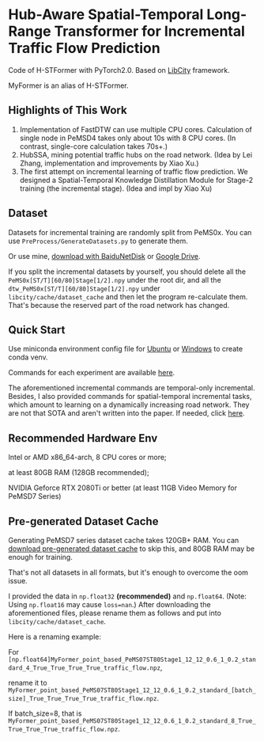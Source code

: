 # Hub-Aware Spatial-Temporal Long-Range Transformer for Incremental Traffic Flow Prediction

Code of H-STFormer with PyTorch2.0. Based on [LibCity](https://github.com/LibCity/Bigscity-LibCity) framework.

MyFormer is an alias of H-STFormer.

## Highlights of This Work
1. Implementation of FastDTW can use multiple CPU cores. Calculation of single node in PeMSD4 takes only about 10s with 8 CPU cores. (In contrast, single-core calculation takes 70s+.)
2. HubSSA, mining potential traffic hubs on the road network. (Idea by Lei Zhang, implementation and improvements by Xiao Xu.)
3. The first attempt on incremental learning of traffic flow prediction. We designed a Spatial-Temporal Knowledge Distillation Module for Stage-2 training (the incremental stage). (Idea and impl by Xiao Xu)

## Dataset
Datasets for incremental training are randomly split from PeMS0x. You can use `PreProcess/GenerateDatasets.py` to generate them.

Or use mine, [download with BaiduNetDisk](https://pan.baidu.com/s/1XkZb3cJFdi__XKczbdSr8g?pwd=0221) or
[Google Drive](https://drive.google.com/file/d/1ozKxML4OVF2GQCDOzIa9r0FGS8j1w0tf/view?usp=sharing).

If you split the incremental datasets by yourself, you should delete all the `PeMS0x[ST/T][60/80]Stage[1/2].npy` under the root dir, 
and all the `dtw_PeMS0x[ST/T][60/80]Stage[1/2].npy` under `libcity/cache/dataset_cache` and then let the program re-calculate them.
That's because the reserved part of the road network has changed.

## Quick Start

Use miniconda environment config file for [Ubuntu](env-py310-cuda117-ubuntu.yaml) or [Windows](env-py310-cuda118-windows.yaml) to create conda venv.

Commands for each experiment are available [here](Commands.md).

The aforementioned incremental commands are temporal-only incremental. 
Besides, I also provided commands for spatial-temporal incremental tasks, which amount to learning on a dynamically
increasing road network. They are not that SOTA and aren't written into the paper. 
If needed, click [here](Legacy-STIncrementalCommands.md).

## Recommended Hardware Env
Intel or AMD x86_64-arch, 8 CPU cores or more;

at least 80GB RAM (128GB recommended);

NVIDIA Geforce RTX 2080Ti or better (at least 11GB Video Memory for PeMSD7 Series)

## Pre-generated Dataset Cache
Generating PeMSD7 series dataset cache takes 120GB+ RAM.
You can [download pre-generated dataset cache](https://pan.baidu.com/s/1ZqAomjk7HQR_LSlTXCTGsQ?pwd=0221 
) to skip this, and 80GB RAM may be enough for training.

That's not all datasets in all formats, but it's enough to overcome the oom issue.

I provided the data in `np.float32` **(recommended)** and `np.float64`. (Note: Using `np.float16` may cause `loss=nan`.) 
After downloading the aforementioned files, please rename them as follows and put into `libcity/cache/dataset_cache`.

Here is a renaming example:

For `[np.float64]MyFormer_point_based_PeMS07ST80Stage1_12_12_0.6_1_0.2_standard_4_True_True_True_True_traffic_flow.npz`, 

rename it to `MyFormer_point_based_PeMS07ST80Stage1_12_12_0.6_1_0.2_standard_[batch_size]_True_True_True_True_traffic_flow.npz`.

If batch_size=8, that is `MyFormer_point_based_PeMS07ST80Stage1_12_12_0.6_1_0.2_standard_8_True_True_True_True_traffic_flow.npz`.
